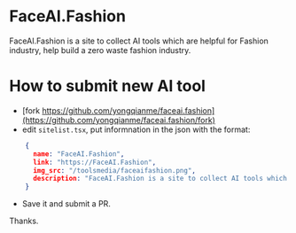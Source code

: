 # FaceAI.Fashion

FaceAI.Fashion is a site to collect AI tools which are helpful for Fashion industry, help build a zero waste fashion industry. 

# How to submit new AI tool

- [fork https://github.com/yongqianme/faceai.fashion](https://github.com/yongqianme/faceai.fashion/fork)
- edit `sitelist.tsx`, put informnation in the json with the format: 

```json
    {
      name: "FaceAI.Fashion",
      link: "https://FaceAI.Fashion",
      img_src: "/toolsmedia/faceaifashion.png",
      description: "FaceAI.Fashion is a site to collect AI tools which are helpful for Fashion industry, help build a zero waste fashion industry. ",
    }
```
- Save it and submit a PR. 

Thanks. 